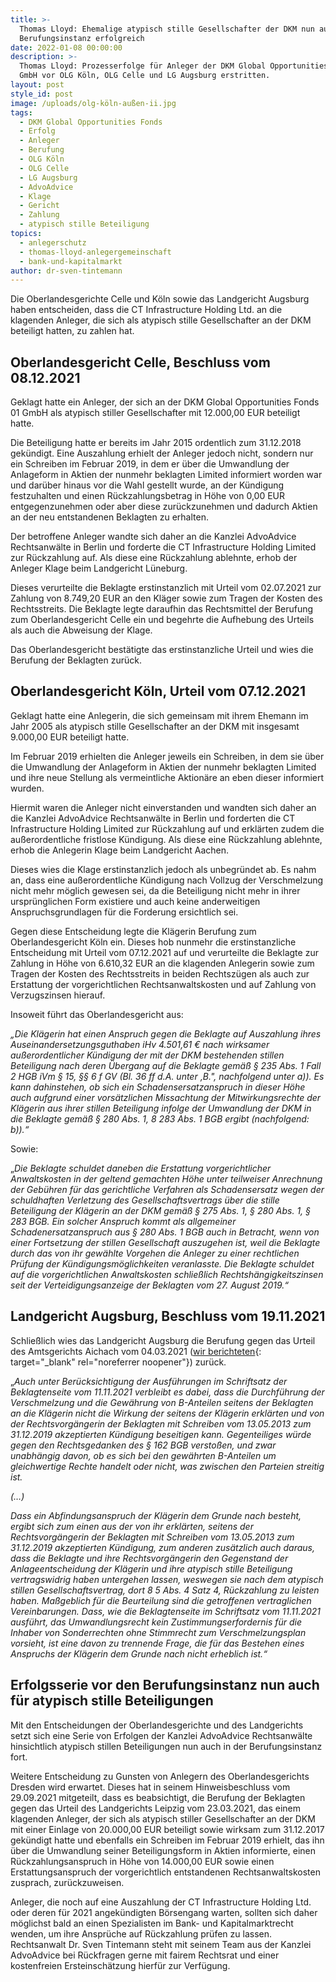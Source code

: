 ```yaml
---
title: >-
  Thomas Lloyd: Ehemalige atypisch stille Gesellschafter der DKM nun auch in der
  Berufungsinstanz erfolgreich
date: 2022-01-08 00:00:00
description: >-
  Thomas Lloyd: Prozesserfolge für Anleger der DKM Global Opportunities Fonds 01
  GmbH vor OLG Köln, OLG Celle und LG Augsburg erstritten.
layout: post
style_id: post
image: /uploads/olg-köln-außen-ii.jpg
tags:
  - DKM Global Opportunities Fonds
  - Erfolg
  - Anleger
  - Berufung
  - OLG Köln
  - OLG Celle
  - LG Augsburg
  - AdvoAdvice
  - Klage
  - Gericht
  - Zahlung
  - atypisch stille Beteiligung
topics:
  - anlegerschutz
  - thomas-lloyd-anlegergemeinschaft
  - bank-und-kapitalmarkt
author: dr-sven-tintemann
---
```

Die Oberlandesgerichte Celle und Köln sowie das Landgericht Augsburg haben entscheiden, dass die CT Infrastructure Holding Ltd. an die klagenden Anleger, die sich als atypisch stille Gesellschafter an der DKM beteiligt hatten, zu zahlen hat.

## Oberlandesgericht Celle, Beschluss vom 08.12.2021

Geklagt hatte ein Anleger, der sich an der DKM Global Opportunities Fonds 01 GmbH als atypisch stiller Gesellschafter mit 12.000,00 EUR beteiligt hatte.

Die Beteiligung hatte er bereits im Jahr 2015 ordentlich zum 31.12.2018 gekündigt. Eine Auszahlung erhielt der Anleger jedoch nicht, sondern nur ein Schreiben im Februar 2019, in dem er über die Umwandlung der Anlageform in Aktien der nunmehr beklagten Limited informiert worden war und darüber hinaus vor die Wahl gestellt wurde, an der Kündigung festzuhalten und einen Rückzahlungsbetrag in Höhe von 0,00 EUR entgegenzunehmen oder aber diese zurückzunehmen und dadurch Aktien an der neu entstandenen Beklagten zu erhalten.

Der betroffene Anleger wandte sich daher an die Kanzlei AdvoAdvice Rechtsanwälte in Berlin und forderte die CT Infrastructure Holding Limited zur Rückzahlung auf. Als diese eine Rückzahlung ablehnte, erhob der Anleger Klage beim Landgericht Lüneburg.

Dieses verurteilte die Beklagte erstinstanzlich mit Urteil vom 02.07.2021 zur Zahlung von 8.749,20 EUR an den Kläger sowie zum Tragen der Kosten des Rechtsstreits. Die Beklagte legte daraufhin das Rechtsmittel der Berufung zum Oberlandesgericht Celle ein und begehrte die Aufhebung des Urteils als auch die Abweisung der Klage.

Das Oberlandesgericht bestätigte das erstinstanzliche Urteil und wies die Berufung der Beklagten zurück.

## Oberlandesgericht Köln, Urteil vom 07.12.2021

Geklagt hatte eine Anlegerin, die sich gemeinsam mit ihrem Ehemann im Jahr 2005 als atypisch stille Gesellschafter an der DKM mit insgesamt 9.000,00 EUR beteiligt hatte.

Im Februar 2019 erhielten die Anleger jeweils ein Schreiben, in dem sie über die Umwandlung der Anlageform in Aktien der nunmehr beklagten Limited und ihre neue Stellung als vermeintliche Aktionäre an eben dieser informiert wurden.

Hiermit waren die Anleger nicht einverstanden und wandten sich daher an die Kanzlei AdvoAdvice Rechtsanwälte in Berlin und forderten die CT Infrastructure Holding Limited zur Rückzahlung auf und erklärten zudem die au&szlig;erordentliche fristlose Kündigung. Als diese eine Rückzahlung ablehnte, erhob die Anlegerin Klage beim Landgericht Aachen.

Dieses wies die Klage erstinstanzlich jedoch als unbegründet ab. Es nahm an, dass eine au&szlig;erordentliche Kündigung nach Vollzug der Verschmelzung nicht mehr möglich gewesen sei, da die Beteiligung nicht mehr in ihrer ursprünglichen Form existiere und auch keine anderweitigen Anspruchsgrundlagen für die Forderung ersichtlich sei.

Gegen diese Entscheidung legte die Klägerin Berufung zum Oberlandesgericht Köln ein. Dieses hob nunmehr die erstinstanzliche Entscheidung mit Urteil vom 07.12.2021 auf und verurteilte die Beklagte zur Zahlung in Höhe von 6.610,32 EUR an die klagenden Anlegerin sowie zum Tragen der Kosten des Rechtsstreits in beiden Rechtszügen als auch zur Erstattung der vorgerichtlichen Rechtsanwaltskosten und auf Zahlung von Verzugszinsen hierauf.

Insoweit führt das Oberlandesgericht aus:

*„Die Klägerin hat einen Anspruch gegen die Beklagte auf Auszahlung ihres Auseinandersetzungsguthaben iHv 4.501,61 € nach wirksamer au&szlig;erordentlicher Kündigung der mit der DKM bestehenden stillen Beteiligung nach deren Übergang auf die Beklagte gemä&szlig; &sect; 235 Abs. 1 Fall 2 HGB iVm &sect; 15, &sect;&sect; 6 f GV (Bl. 36 ff d.A. unter ‚B.", nachfolgend unter a)). Es kann dahinstehen, ob sich ein Schadensersatzanspruch in dieser Höhe auch aufgrund einer vorsätzlichen Missachtung der Mitwirkungsrechte der Klägerin aus ihrer stillen Beteiligung infolge der Umwandlung der DKM in die Beklagte gemä&szlig; &sect; 280 Abs. 1, 8 283 Abs. 1 BGB ergibt (nachfolgend: b)).“*

Sowie:

„*Die Beklagte schuldet daneben die Erstattung vorgerichtlicher Anwaltskosten in der geltend gemachten Höhe unter teilweiser Anrechnung der Gebühren für das gerichtliche Verfahren als Schadensersatz wegen der schuldhaften Verletzung des Gesellschaftsvertrags über die stille Beteiligung der Klägerin an der DKM gemä&szlig; &sect; 275 Abs. 1, &sect; 280 Abs. 1, &sect; 283 BGB. Ein solcher Anspruch kommt als allgemeiner Schadenersatzanspruch aus &sect; 280 Abs. 1 BGB auch in Betracht, wenn von einer Fortsetzung der stillen Gesellschaft auszugehen ist, weil die Beklagte durch das von ihr gewählte Vorgehen die Anleger zu einer rechtlichen Prüfung der Kündigungsmöglichkeiten veranlasste. Die Beklagte schuldet auf die vorgerichtlichen Anwaltskosten schlie&szlig;lich Rechtshängigkeitszinsen seit der Verteidigungsanzeige der Beklagten vom 27. August 2019.“*

## Landgericht Augsburg, Beschluss vom 19.11.2021

Schlie&szlig;lich wies das Landgericht Augsburg die Berufung gegen das Urteil des Amtsgerichts Aichach vom 04.03.2021 ([wir berichteten](https://advoadvice.de/blog/thomas-lloyd-erfolge-f%C3%BCr-anleger-vor-landgericht-offenburg-landgericht-magdeburg-und-amtsgericht-aichach/){: target="_blank" rel="noreferrer noopener"}) zurück.

„*Auch unter Berücksichtigung der Ausführungen im Schriftsatz der Beklagtenseite vom 11.11.2021 verbleibt es dabei, dass die Durchführung der Verschmelzung und die Gewährung von B-Anteilen seitens der Beklagten an die Klägerin nicht die Wirkung der seitens der Klägerin erklärten und von der Rechtsvorgängerin der Beklagten mit Schreiben vom 13.05.2013 zum 31.12.2019 akzeptierten Kündigung beseitigen kann. Gegenteiliges würde gegen den Rechtsgedanken des &sect; 162 BGB versto&szlig;en, und zwar unabhängig davon, ob es sich bei den gewährten B-Anteilen um gleichwertige Rechte handelt oder nicht, was zwischen den Parteien streitig ist.*

*(…)*

*Dass ein Abfindungsanspruch der Klägerin dem Grunde nach besteht, ergibt sich zum einen aus der von ihr erklärten, seitens der Rechtsvorgängerin der Beklagten mit Schreiben vom 13.05.2013 zum 31.12.2019 akzeptierten Kündigung, zum anderen zusätzlich auch daraus, dass die Beklagte und ihre Rechtsvorgängerin den Gegenstand der Anlageentscheidung der Klägerin und ihre atypisch stille Beteiligung vertragswidrig haben untergehen lassen, weswegen sie nach dem atypisch stillen Gesellschaftsvertrag, dort 8 5 Abs. 4 Satz 4, Rückzahlung zu leisten haben. Ma&szlig;geblich für die Beurteilung sind die getroffenen vertraglichen Vereinbarungen. Dass, wie die Beklagtenseite im Schriftsatz vom 11.11.2021 ausführt, das Umwandlungsrecht kein Zustimmungserfordernis für die Inhaber von Sonderrechten ohne Stimmrecht zum Verschmelzungsplan vorsieht, ist eine davon zu trennende Frage, die für das Bestehen eines Anspruchs der Klägerin dem Grunde nach nicht erheblich ist.“*

## Erfolgsserie vor den Berufungsinstanz nun auch für atypisch stille Beteiligungen

Mit den Entscheidungen der Oberlandesgerichte und des Landgerichts setzt sich eine Serie von Erfolgen der Kanzlei AdvoAdvice Rechtsanwälte hinsichtlich atypisch stillen Beteiligungen nun auch in der Berufungsinstanz fort.

Weitere Entscheidung zu Gunsten von Anlegern des Oberlandesgerichts Dresden wird erwartet. Dieses hat in seinem Hinweisbeschluss vom 29.09.2021 mitgeteilt, dass es beabsichtigt, die Berufung der Beklagten gegen das Urteil des Landgerichts Leipzig vom 23.03.2021, das einem klagenden Anleger, der sich als atypisch stiller Gesellschafter an der DKM mit einer Einlage von 20.000,00 EUR beteiligt sowie wirksam zum 31.12.2017 gekündigt hatte und ebenfalls ein Schreiben im Februar 2019 erhielt, das ihn über die Umwandlung seiner Beteiligungsform in Aktien informierte, einen Rückzahlungsanspruch in Höhe von 14.000,00 EUR sowie einen Erstattungsanspruch der vorgerichtlich entstandenen Rechtsanwaltskosten zusprach, zurückzuweisen.

Anleger, die noch auf eine Auszahlung der CT Infrastructure Holding Ltd. oder deren für 2021 angekündigten Börsengang warten, sollten sich daher möglichst bald an einen Spezialisten im Bank- und Kapitalmarktrecht wenden, um ihre Ansprüche auf Rückzahlung prüfen zu lassen. Rechtsanwalt Dr. Sven Tintemann steht mit seinem Team aus der Kanzlei AdvoAdvice bei Rückfragen gerne mit fairem Rechtsrat und einer kostenfreien Ersteinschätzung hierfür zur Verfügung.
